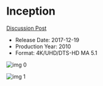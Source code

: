 # Inception

[Discussion Post](https://www.avsforum.com/threads/bass-eq-for-filtered-movies.2995212/post-56880990)

* Release Date: 2017-12-19
* Production Year: 2010
* Format: 4K/UHD/DTS-HD MA 5.1

![img 0](https://i.imgur.com/5puxeO4.jpg)

![img 1](https://i.imgur.com/RKgQTaY.png)

